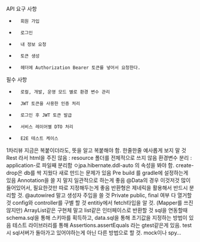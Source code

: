 API 요구 사항
* 		회원 가입
* 		로그인
* 		내 정보 요청
* 		토큰 생성
* 		헤더에 Authorization Bearer 토큰를 넣어서 요청한다.

필수 사항
* 		로컬, 개발, 운영 모드 별로 환경 변수 관리
* 		JWT 토큰을 사용한 인증 처리
* 		로그인 후 JWT 토큰 발급
* 		서비스 레이어별 DTO 처리
* 		E2E 테스트 케이스

1차리뷰
지금은 복붙이더라도, 뜻을 알고 복붙해야 함. 한줄한줄 예사롭게 보지 말 것
Rest 라서 html을 주진 않음 : resource 폴더를 전체적으로 쓰지 않음
환경변수 분리 : application-<activate>로 파일째 분리함
ㅇjpa.hibernate.ddl-auto 의 속성을 봐야 함. create-drop은 db를 싹 지웠다 새로 만드는 문제가 있음
Pre build 를 gradle에 설정하는게 있음
Annotation을 쓸 지 말지 일관적으로 하는게 좋음
@Data의 경우 이것저것 많이 들어있어서, 필요한것만 따로 지정해두는게 좋음
반환형은 제네릭을 활용해서 반드시 분리할 것.
@autowired 말고 생성자 주입을 쓸 것
Private public, final 여부 다 열거할 것
config와 controller를 구별 할 것
entitiy에서 fetch타입을 알 것.
(Mapper를 쓰진 않지만) ArrayList같은 구현체 말고 list같은 인터페이스로 반환할 것
sql을 연동할때 schema.sql을 통해 스키마를 획득하고, data.sql을 통해 초기값을 지정하는 방법이 있음
테스트 라이브러리를 통해 Assertions.assertEquals 라는 gtest같은게 있음.
test시 sql서버가 돌아가고 있어야하는게 아닌 다른 방법으로 할 것. mock이나 spy…

